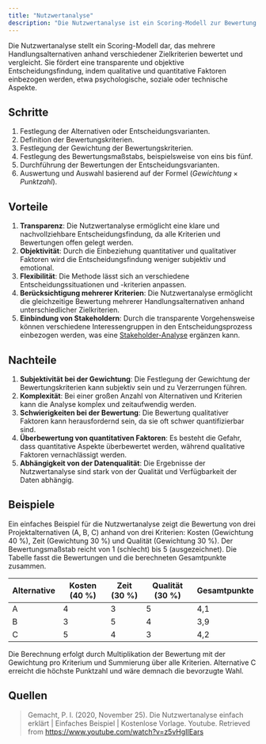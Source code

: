 ```yaml
---
title: "Nutzwertanalyse"
description: "Die Nutzwertanalyse ist ein Scoring-Modell zur Bewertung von Handlungsalternativen nach verschiedenen Zielkriterien. Sie ermöglicht transparente und objektive Entscheidungen durch Gewichtung und Bewertung qualitativer und quantitativer Faktoren."
---
```


Die Nutzwertanalyse stellt ein Scoring-Modell dar, das mehrere Handlungsalternativen anhand verschiedener Zielkriterien bewertet und vergleicht. Sie fördert eine transparente und objektive Entscheidungsfindung, indem qualitative und quantitative Faktoren einbezogen werden, etwa psychologische, soziale oder technische Aspekte.

## Schritte

1. Festlegung der Alternativen oder Entscheidungsvarianten.
2. Definition der Bewertungskriterien.
3. Festlegung der Gewichtung der Bewertungskriterien.
4. Festlegung des Bewertungsmaßstabs, beispielsweise von eins bis fünf.
5. Durchführung der Bewertungen der Entscheidungsvarianten.
6. Auswertung und Auswahl basierend auf der Formel $(Gewichtung \times Punktzahl)$.

## Vorteile

1. **Transparenz**: Die Nutzwertanalyse ermöglicht eine klare und nachvollziehbare Entscheidungsfindung, da alle Kriterien und Bewertungen offen gelegt werden.
2. **Objektivität**: Durch die Einbeziehung quantitativer und qualitativer Faktoren wird die Entscheidungsfindung weniger subjektiv und emotional.
3. **Flexibilität**: Die Methode lässt sich an verschiedene Entscheidungssituationen und -kriterien anpassen.
4. **Berücksichtigung mehrerer Kriterien**: Die Nutzwertanalyse ermöglicht die gleichzeitige Bewertung mehrerer Handlungsalternativen anhand unterschiedlicher Zielkriterien.
5. **Einbindung von Stakeholdern**: Durch die transparente Vorgehensweise können verschiedene Interessengruppen in den Entscheidungsprozess einbezogen werden, was eine [Stakeholder-Analyse](/open-fidup/lerninhalte/stakeholder-analyse) ergänzen kann.

## Nachteile

1. **Subjektivität bei der Gewichtung**: Die Festlegung der Gewichtung der Bewertungskriterien kann subjektiv sein und zu Verzerrungen führen.
2. **Komplexität**: Bei einer großen Anzahl von Alternativen und Kriterien kann die Analyse komplex und zeitaufwendig werden.
3. **Schwierigkeiten bei der Bewertung**: Die Bewertung qualitativer Faktoren kann herausfordernd sein, da sie oft schwer quantifizierbar sind.
4. **Überbewertung von quantitativen Faktoren**: Es besteht die Gefahr, dass quantitative Aspekte überbewertet werden, während qualitative Faktoren vernachlässigt werden.
5. **Abhängigkeit von der Datenqualität**: Die Ergebnisse der Nutzwertanalyse sind stark von der Qualität und Verfügbarkeit der Daten abhängig.

## Beispiele

Ein einfaches Beispiel für die Nutzwertanalyse zeigt die Bewertung von drei Projektalternativen (A, B, C) anhand von drei Kriterien: Kosten (Gewichtung 40 %), Zeit (Gewichtung 30 %) und Qualität (Gewichtung 30 %). Der Bewertungsmaßstab reicht von 1 (schlecht) bis 5 (ausgezeichnet). Die Tabelle fasst die Bewertungen und die berechneten Gesamtpunkte zusammen.

| Alternative | Kosten (40 %) | Zeit (30 %) | Qualität (30 %) | Gesamtpunkte |
|-------------|---------------|-------------|-----------------|--------------|
| A           | 4             | 3           | 5               | 4,1          |
| B           | 3             | 5           | 4               | 3,9          |
| C           | 5             | 4           | 3               | 4,2          |

Die Berechnung erfolgt durch Multiplikation der Bewertung mit der Gewichtung pro Kriterium und Summierung über alle Kriterien. Alternative C erreicht die höchste Punktzahl und wäre demnach die bevorzugte Wahl.

## Quellen

> Gemacht, P. l. (2020, November 25). Die Nutzwertanalyse einfach erklärt | Einfaches Beispiel | Kostenlose Vorlage. Youtube. Retrieved from https://www.youtube.com/watch?v=z5vHgIIEars